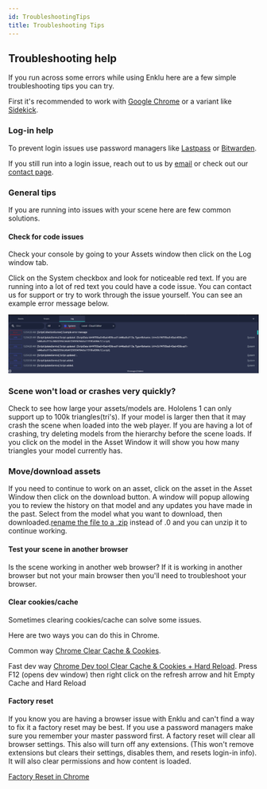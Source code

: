 ```yaml
---
id: TroubleshootingTips
title: Troubleshooting Tips
---
```


## Troubleshooting help

If you run across some errors while using Enklu here are a few simple troubleshooting tips you can try. 

First it's recommended to work with [Google Chrome](https://www.google.com/chrome/) or a variant like [Sidekick](https://www.meetsidekick.com/). 



### Log-in help

To prevent login issues use password managers like [Lastpass](https://www.lastpass.com/) or [Bitwarden](https://bitwarden.com/ ). 

If you still run into a login issue, reach out to us by [email](contact@enklu.com) or check out our [contact page](https://docs.enklu.com/contact).


### General tips

If you are running into issues with your scene here are few common solutions.

#### Check for code issues

Check your console by going to your Assets window then click on the Log window tab.

Click on the System checkbox and look for noticeable red text. If you are running into a lot of red text you could have a code issue. You can contact us for support or try to work through the issue yourself. You can see an example error message below.

![Example of a debug message on the console window](img/product/consoleCheck.png)

### Scene won't load or crashes very quickly?

Check to see how large your assets/models are. Hololens 1 can only support up to 100k triangles(tri's). If your model is larger then that it may crash the scene when loaded into the web player. If you are having a lot of crashing, try deleting models from the hierarchy before the scene loads. If you click on the model in the Asset Window it will show you how many triangles your model currently has.

### Move/download assets

If you need to continue to work on an asset, click on the asset in the Asset Window then click on the download button. 
A window will popup allowing you to review the history on that model and any updates you have made in the past. Select from the model what you want to download, then downloaded.[rename the file to a .zip](https://support.microsoft.com/en-us/topic/rename-a-file-baea7aab-760b-4ee0-af58-06e940d505a4#:~:text=Open%20File%20Explorer%20by%20going,to%20have%20and%20press%20Enter.) instead of .0 and you can unzip it to continue working.  

#### Test your scene in another browser

Is the scene working in another web browser? If it is working in another browser but not your main browser then you'll need to troubleshoot your browser.

#### Clear cookies/cache

Sometimes clearing cookies/cache can solve some issues. 

Here are two ways you can do this in Chrome.

Common way
[Chrome Clear Cache & Cookies](https://support.google.com/accounts/answer/32050). 

Fast dev way
[Chrome Dev tool Clear Cache & Cookies + Hard Reload](https://developers.google.com/web/updates/2015/05/hard-reload).
Press F12 (opens dev window) then right click on the refresh arrow and hit Empty Cache and Hard Reload 

#### Factory reset 

If you know you are having a browser issue with Enklu and can't find a way to fix it a factory reset may be best.  If you use a password managers make sure you remember your master password first. A factory reset will clear all browser settings. This also will turn off any extensions.  (This won't remove extensions but clears their settings, disables them, and resets login-in info).  It will also clear permissions and how content is loaded.

[Factory Reset in Chrome](https://support.google.com/chrome/answer/3296214?hl=en)